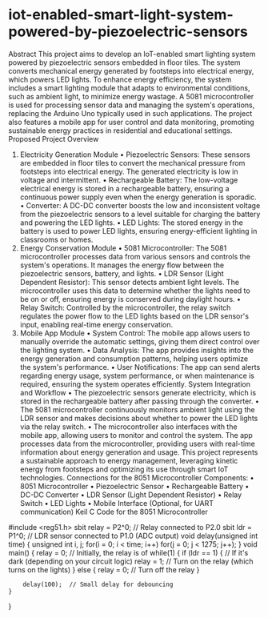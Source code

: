 # iot-enabled-smart-light-system-powered-by-piezoelectric-sensors



Abstract
This project aims to develop an IoT-enabled smart lighting system powered by piezoelectric sensors embedded in floor tiles. The system converts mechanical energy generated by footsteps into electrical energy, which powers LED lights. To enhance energy efficiency, the system includes a smart lighting module that adapts to environmental conditions, such as ambient light, to minimize energy wastage. A 5081 microcontroller is used for processing sensor data and managing the system's operations, replacing the Arduino Uno typically used in such applications. The project also features a mobile app for user control and data monitoring, promoting sustainable energy practices in residential and educational settings.
Proposed Project Overview
1. Electricity Generation Module
•	Piezoelectric Sensors: These sensors are embedded in floor tiles to convert the mechanical pressure from footsteps into electrical energy. The generated electricity is low in voltage and intermittent.
•	Rechargeable Battery: The low-voltage electrical energy is stored in a rechargeable battery, ensuring a continuous power supply even when the energy generation is sporadic.
•	Converter: A DC-DC converter boosts the low and inconsistent voltage from the piezoelectric sensors to a level suitable for charging the battery and powering the LED lights.
•	LED Lights: The stored energy in the battery is used to power LED lights, ensuring energy-efficient lighting in classrooms or homes.
2. Energy Conservation Module
•	5081 Microcontroller: The 5081 microcontroller processes data from various sensors and controls the system's operations. It manages the energy flow between the piezoelectric sensors, battery, and lights.
•	LDR Sensor (Light Dependent Resistor): This sensor detects ambient light levels. The microcontroller uses this data to determine whether the lights need to be on or off, ensuring energy is conserved during daylight hours.
•	Relay Switch: Controlled by the microcontroller, the relay switch regulates the power flow to the LED lights based on the LDR sensor's input, enabling real-time energy conservation.
3. Mobile App Module
•	System Control: The mobile app allows users to manually override the automatic settings, giving them direct control over the lighting system.
•	Data Analysis: The app provides insights into the energy generation and consumption patterns, helping users optimize the system's performance.
•	User Notifications: The app can send alerts regarding energy usage, system performance, or when maintenance is required, ensuring the system operates efficiently.
System Integration and Workflow
•	The piezoelectric sensors generate electricity, which is stored in the rechargeable battery after passing through the converter.
•	The 5081 microcontroller continuously monitors ambient light using the LDR sensor and makes decisions about whether to power the LED lights via the relay switch.
•	The microcontroller also interfaces with the mobile app, allowing users to monitor and control the system. The app processes data from the microcontroller, providing users with real-time information about energy generation and usage.
This project represents a sustainable approach to energy management, leveraging kinetic energy from footsteps and optimizing its use through smart IoT technologies.
Connections for the 8051 Microcontroller
Components:
•	8051 Microcontroller
•	Piezoelectric Sensor
•	Rechargeable Battery
•	DC-DC Converter
•	LDR Sensor (Light Dependent Resistor)
•	Relay Switch
•	LED Lights
•	Mobile Interface (Optional, for UART communication)
Keil C Code for the 8051 Microcontroller

#include <reg51.h>
sbit relay = P2^0;        // Relay connected to P2.0
sbit ldr = P1^0;          // LDR sensor connected to P1.0 (ADC output)
void delay(unsigned int time) {
    unsigned int i, j;
    for(i = 0; i < time; i++)
        for(j = 0; j < 1275; j++);
}
void main() {
    relay = 0;  // Initially, the relay is of
    while(1) {
        if (ldr == 1) {  // If it's dark (depending on your circuit logic)
            relay = 1;   // Turn on the relay (which turns on the lights)
        } else {
            relay = 0;   // Turn off the relay
        }
        
        delay(100);  // Small delay for debouncing
    }
}





